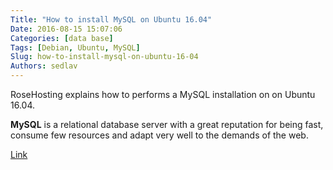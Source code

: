 ```yaml
---
Title: "How to install MySQL on Ubuntu 16.04"
Date: 2016-08-15 15:07:06
Categories: [data base]
Tags: [Debian, Ubuntu, MySQL]
Slug: how-to-install-mysql-on-ubuntu-16-04
Authors: sedlav
---
```


RoseHosting explains how to performs a MySQL installation on on Ubuntu 16.04.

**MySQL** is a relational database server with a great reputation for being fast, consume few resources and adapt very well to the demands of the web.

[Link](https://www.rosehosting.com/blog/how-to-install-mysql-on-ubuntu-16-04/)
